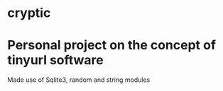 # cryptic
# Personal project on the concept of tinyurl software
Made use of Sqlite3, random and string modules 
